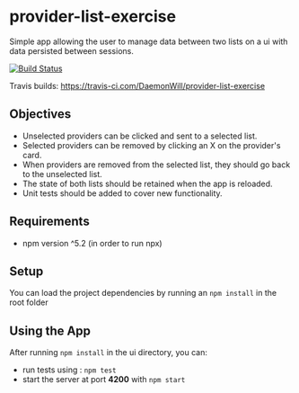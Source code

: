 # provider-list-exercise
Simple app allowing the user to manage data between two lists on a ui with data persisted between sessions.

[![Build Status](https://travis-ci.com/DaemonWill/provider-list-exercise.svg?branch=master)](https://travis-ci.com/DaemonWill/provider-list-exercise)

Travis builds: https://travis-ci.com/DaemonWill/provider-list-exercise

## Objectives
* Unselected providers can be clicked and sent to a selected list.
* Selected providers can be removed by clicking an X on the provider's card.
* When providers are removed from the selected list, they should go back to the unselected list.
* The state of both lists should be retained when the app is reloaded.
* Unit tests should be added to cover new functionality.

## Requirements

* npm version ^5.2 (in order to run npx)

## Setup

You can load the project dependencies by running an `npm install` in the root folder

## Using the App

After running `npm install` in the ui directory, you can:
* run tests using : `npm test`
* start the server at port **4200** with `npm start`
